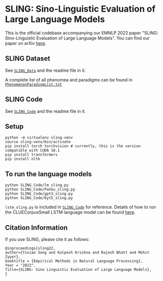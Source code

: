 # SLING: Sino-Linguistic Evaluation of Large Language Models

This is the official codebase accompanying our EMNLP 2022 paper "SLING: Sino-Linguistic Evaluation of Large Language Models". You can find our paper on arXiv [here](TBD).

## SLING Dataset

See [`SLING_Data`](SLING_Data) and the readme file in it.

A complete list of all phenomea and paradigms can be found in [`PhenomenonParadigmList.txt`](PhenomenonParadigmList.txt)

## SLING Code

See [`SLING_Code`](SLING_Code) and the readme file in it.

## Setup

```
python -m virtualenv sling-venv
source sling-venv/bin/activate
pip install torch torchvision # currently, this is the version compatible with CUDA 10.1
pip install transformers
pip install nltk
```

## To run the language models

```
python SLING_Code/lm_sling.py
python SLING_Code/PanGu_sling.py
python SLING_Code/gpt3_sling.py
python SLING_Code/byt5_sling.py
```

`lstm_sling.py` is included in [`SLING_Code`](SLING_Code) for reference. Details of how to run the CLUECorpusSmall LSTM language model can be found [here](https://github.com/dbiir/UER-py/wiki/Modelzoo).

## Citation Information

If you use SLING, please cite it as follows:

```
@inproceedings{sling22,
author={Yixiao Song and Kalpesh Krishna and Rajesh Bhatt and Mohit Iyyer},
booktitle = {Empirical Methods in Natural Language Processing},
Year = "2022",
Title={SLING: Sino Linguistic Evaluation of Large Language Models},
}
```
